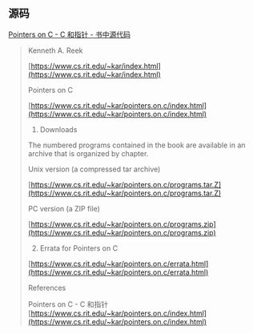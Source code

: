 ## 源码

[Pointers on C - C 和指针 - 书中源代码](https://blog.csdn.net/chengyq116/article/details/122282694)

> Kenneth A. Reek
> 
> [https://www.cs.rit.edu/~kar/index.html](https://www.cs.rit.edu/~kar/index.html)
> 
> Pointers on C
> 
> [https://www.cs.rit.edu/~kar/pointers.on.c/index.html](https://www.cs.rit.edu/~kar/pointers.on.c/index.html)
> 
> 1. Downloads
> 
> The numbered programs contained in the book are available in an archive that is organized by chapter.
> 
> Unix version (a compressed tar archive)
> 
> [https://www.cs.rit.edu/~kar/pointers.on.c/programs.tar.Z](https://www.cs.rit.edu/~kar/pointers.on.c/programs.tar.Z)
> 
> PC version (a ZIP file)
> 
> [https://www.cs.rit.edu/~kar/pointers.on.c/programs.zip](https://www.cs.rit.edu/~kar/pointers.on.c/programs.zip)
> 
> 2. Errata for Pointers on C
> 
> [https://www.cs.rit.edu/~kar/pointers.on.c/errata.html](https://www.cs.rit.edu/~kar/pointers.on.c/errata.html)
> 
> References
> 
> Pointers on C - C 和指针
> [https://www.cs.rit.edu/~kar/pointers.on.c/index.html](https://www.cs.rit.edu/~kar/pointers.on.c/index.html)
